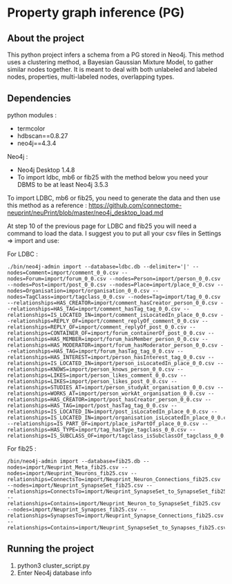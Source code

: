 # Property graph inference (PG)

## About the project
This python project infers a schema from a PG stored in Neo4j. This method uses a clustering method, a Bayesian Gaussian Mixture Model, to gather similar nodes together. It is meant to deal with both unlabeled and labeled nodes, properties, multi-labeled nodes, overlapping types.

## Dependencies
python modules : 
- termcolor
- hdbscan==0.8.27
- neo4j==4.3.4

Neo4j :
- Neo4j Desktop 1.4.8
- To import ldbc, mb6 or fib25 with the method below you need your DBMS to be at least Neo4j 3.5.3

To import LDBC, mb6 or fib25, you need to generate the data and then use this method as a reference : https://github.com/connectome-neuprint/neuPrint/blob/master/neo4j_desktop_load.md

At step 10 of the previous page for LDBC and fib25 you will need a command to load the data.
I suggest you to put all your csv files in Settings => import and use:

For LDBC :
```
./bin/neo4j-admin import --database=ldbc.db --delimiter='|' --nodes=Comment=import/comment_0_0.csv --nodes=Forum=import/forum_0_0.csv --nodes=Person=import/person_0_0.csv --nodes=Post=import/post_0_0.csv --nodes=Place=import/place_0_0.csv --nodes=Organisation=import/organisation_0_0.csv --nodes=TagClass=import/tagclass_0_0.csv --nodes=Tag=import/tag_0_0.csv --relationships=HAS_CREATOR=import/comment_hasCreator_person_0_0.csv --relationships=HAS_TAG=import/comment_hasTag_tag_0_0.csv --relationships=IS_LOCATED_IN=import/comment_isLocatedIn_place_0_0.csv --relationships=REPLY_OF=import/comment_replyOf_comment_0_0.csv --relationships=REPLY_OF=import/comment_replyOf_post_0_0.csv --relationships=CONTAINER_OF=import/forum_containerOf_post_0_0.csv --relationships=HAS_MEMBER=import/forum_hasMember_person_0_0.csv --relationships=HAS_MODERATOR=import/forum_hasModerator_person_0_0.csv --relationships=HAS_TAG=import/forum_hasTag_tag_0_0.csv --relationships=HAS_INTEREST=import/person_hasInterest_tag_0_0.csv --relationships=IS_LOCATED_IN=import/person_isLocatedIn_place_0_0.csv --relationships=KNOWS=import/person_knows_person_0_0.csv --relationships=LIKES=import/person_likes_comment_0_0.csv --relationships=LIKES=import/person_likes_post_0_0.csv --relationships=STUDIES_AT=import/person_studyAt_organisation_0_0.csv --relationships=WORKS_AT=import/person_workAt_organisation_0_0.csv --relationships=HAS_CREATOR=import/post_hasCreator_person_0_0.csv --relationships=HAS_TAG=import/post_hasTag_tag_0_0.csv --relationships=IS_LOCATED_IN=import/post_isLocatedIn_place_0_0.csv --relationships=IS_LOCATED_IN=import/organisation_isLocatedIn_place_0_0.csv --relationships=IS_PART_OF=import/place_isPartOf_place_0_0.csv --relationships=HAS_TYPE=import/tag_hasType_tagclass_0_0.csv --relationships=IS_SUBCLASS_OF=import/tagclass_isSubclassOf_tagclass_0_0.csv
```

For fib25 : 
```
/bin/neo4j-admin import --database=fib25.db --nodes=import/Neuprint_Meta_fib25.csv --nodes=import/Neuprint_Neurons_fib25.csv --relationships=ConnectsTo=import/Neuprint_Neuron_Connections_fib25.csv --nodes=import/Neuprint_SynapseSet_fib25.csv --relationships=ConnectsTo=import/Neuprint_SynapseSet_to_SynapseSet_fib25.csv --relationships=Contains=import/Neuprint_Neuron_to_SynapseSet_fib25.csv --nodes=import/Neuprint_Synapses_fib25.csv --relationships=SynapsesTo=import/Neuprint_Synapse_Connections_fib25.csv --relationships=Contains=import/Neuprint_SynapseSet_to_Synapses_fib25.csv
```

## Running the project
1. python3 cluster_script.py
2. Enter Neo4j database info
